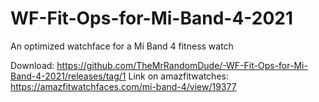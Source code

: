 # WF-Fit-Ops-for-Mi-Band-4-2021
An optimized watchface for a Mi Band 4 fitness watch

Download: https://github.com/TheMrRandomDude/-WF-Fit-Ops-for-Mi-Band-4-2021/releases/tag/1
Link on amazfitwatches: https://amazfitwatchfaces.com/mi-band-4/view/19377
